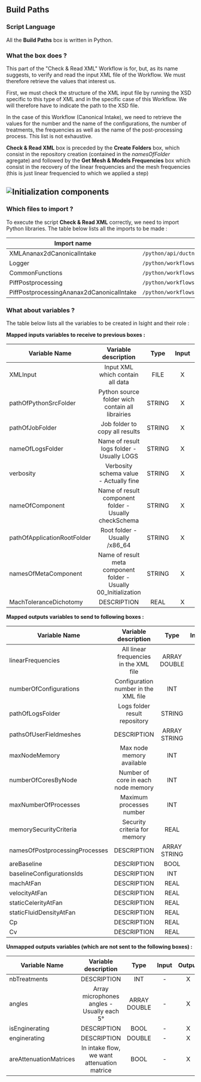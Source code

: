## Build Paths
### Script Language

All the __Build Paths__ box is written in Python.
### What the box does ?

This part of the "Check & Read XML" Workflow is for, but, as its name suggests, to verify and read the input XML file of the Workflow. We must therefore retrieve the values that interest us.

First, we must check the structure of the XML input file by running the XSD specific to this type of XML and in the specific case of this Workflow. We will therefore have to indicate the path to the XSD file.

In the case of this Workflow (Canonical Intake), we need to retrieve the values for the number and the name of the configurations, the number of treatments, the frequencies as well as the name of the post-processing process. This list is not exhaustive.

__Check & Read XML__ box is preceded by the __Create Folders__ box, which consist in the repository creation (contained in the *namesOfFolder* agregate) and followed by the __Get Mesh & Models Frequencies__ box which consist in the recovery of the linear frequencies and the mesh frequencies (this is just linear frequencied to which we applied a step)

![Initialization components](https://user-images.githubusercontent.com/45098441/72422704-36ed8280-3783-11ea-9d05-2fd0d949db32.jpeg)
----------------------------


### Which files to import ?

To execute the script __Check & Read XML__ correctly, we need to import Python libraries.
The table below lists all the imports to be made :

| Import name | Import location |
| ------ | ------ |
| XMLAnanax2dCanonicalIntake | `/python/api/ductnoise/fannoise/ananax/ananax2d_canonical_intake` |
| Logger | `/python/workflows/common` |
| CommonFunctions | `/python/workflows/common` |
| PiffPostprocessing | `/python/workflows/ductnoise/common/postprocessing` |
| PiffPostprocessingAnanax2dCanonicalIntake | `/python/workflows/ductnoise/fannoise/ananax/ananax2d_canonical_intake` |

### What about variables ?

The table below lists all the variables to be created in Isight and their role :

__Mapped inputs variables to receive to previous boxes :__ 

| Variable Name | Variable description | Type | Input | Output |
| ------ | :------------: | :------: | :------: |  :------: |
| XMLInput | Input XML which contain all data | FILE | X |- |
| pathOfPythonSrcFolder | Python source folder wich contain all librairies | STRING | X |- |
| pathOfJobFolder | Job folder to copy all results | STRING | X | - |
| nameOfLogsFolder | Name of result logs folder - Usually LOGS | STRING | X | - |
| verbosity | Verbosity schema value - Actually fine | STRING | X | - |
| nameOfComponent | Name of result component folder - Usually checkSchema | STRING | X | - |
| pathOfApplicationRootFolder | Root folder - Usually /x86_64 | STRING | X | - |
| namesOfMetaComponent | Name of result meta component folder - Usually 00_Initialization | STRING | X | - |
| MachToleranceDichotomy | DESCRIPTION | REAL | X | - |


__Mapped outputs variables to send to following boxes :__

| Variable Name | Variable description | Type | Input | Output |
| ------ | :------------: | :------: | :------: |  :------: |
| linearFrequencies | All linear frequencies in the XML file | ARRAY DOUBLE | - | X |
| numberOfConfigurations | Configuration number in the XML file | INT | - | X |
| pathOfLogsFolder | Logs folder result repository | STRING | - | X |
| pathsOfUserFieldmeshes | DESCRIPTION | ARRAY STRING | - | X |
| maxNodeMemory | Max node memory available | INT | - | X |
| numberOfCoresByNode | Number of core in each node memory | INT | - | X |
| maxNumberOfProcesses | Maximum processes number | INT | - | X |
| memorySecurityCriteria | Security criteria for memory | REAL | - | X |
| namesOfPostprocessingProcesses | DESCRIPTION | ARRAY STRING | - | X |
| areBaseline | DESCRIPTION | BOOL | - | X |
| baselineConfigurationsIds | DESCRIPTION | INT | - | X |
| machAtFan | DESCRIPTION | REAL | - | X |
| velocityAtFan | DESCRIPTION | REAL | - | X |
| staticCelerityAtFan | DESCRIPTION | REAL | - | X |
| staticFluidDensityAtFan | DESCRIPTION | REAL | - | X |
| Cp | DESCRIPTION | REAL | - | X |
| Cv | DESCRIPTION | REAL | - | X |



__Unmapped outputs variables (which are not sent to the following boxes) :__

| Variable Name | Variable description | Type | Input | Output |
| ------ | :------------: | :------: | :------: |  :------: |
| nbTreatments | DESCRIPTION | INT | - | X |
| angles | Array microphones angles - Usually each 5° | ARRAY DOUBLE | - | X |
| isEnginerating | DESCRIPTION | BOOL | - | X |
| enginerating | DESCRIPTION | DOUBLE | - | X |
| areAttenuationMatrices | In intake flow, we want attenuation matrice | BOOL | - | X |

